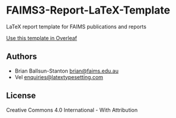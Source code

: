 # FAIMS3-Report-LaTeX-Template
LaTeX report template for FAIMS publications and reports

[Use this template in Overleaf](https://www.overleaf.com/docs?snip_uri=https://github.com/FAIMS/FAIMS3-Report-LaTeX-Template/archive/main.zip&engine=xelatex&rich_text=true)

## Authors
* Brian Ballsun-Stanton <brian@faims.edu.au>
* Vel <enquiries@latextypesetting.com>

## License

Creative Commons 4.0 International - With Attribution
